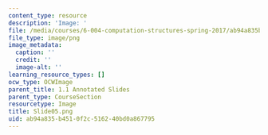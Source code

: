 ```yaml
---
content_type: resource
description: 'Image: '
file: /media/courses/6-004-computation-structures-spring-2017/ab94a835b4510f2c516240bd0a867795_Slide05.png
file_type: image/png
image_metadata:
  caption: ''
  credit: ''
  image-alt: ''
learning_resource_types: []
ocw_type: OCWImage
parent_title: 1.1 Annotated Slides
parent_type: CourseSection
resourcetype: Image
title: Slide05.png
uid: ab94a835-b451-0f2c-5162-40bd0a867795
---
```

